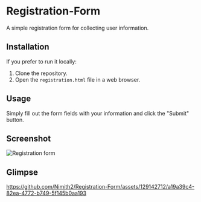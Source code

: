 # Registration-Form
A simple registration form for collecting user information.

## Installation

If you prefer to run it locally:

1. Clone the repository.
2. Open the `registration.html` file in a web browser.

## Usage

Simply fill out the form fields with your information and click the "Submit" button.

## Screenshot

![Registration form](https://github.com/Nimith2/Registration-Form/assets/129142712/99c78368-cf07-4ebf-850b-97ae5488bbd2)

## Glimpse


https://github.com/Nimith2/Registration-Form/assets/129142712/a19a39c4-82ea-4772-b749-5f145b0aa193


